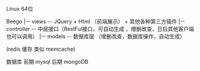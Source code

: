 Linux 64位

Beego  |-- views -- JQuery + Html （前端展示） + 其他各种第三方插件
       |-- controller -- 中层接口（RestFul接口，可自动生成
                                 ，增删改查，日后其他客户端也可以调用）
       |-- models -- 数据库层 （增删改查，数据库操作，自动生成）

(redis 缓存 类似 memcache)

数据库 前期 mysql 后期 mongoDB

